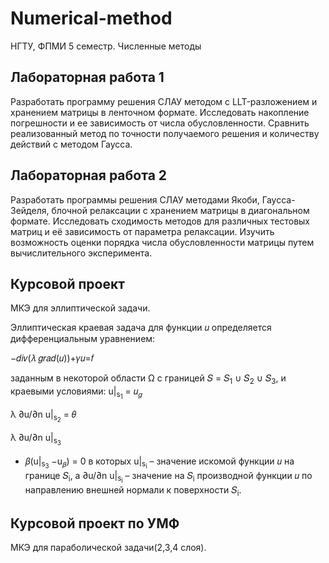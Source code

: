 # Numerical-method
НГТУ, ФПМИ 5 семестр. Численные методы

## Лабораторная работа 1
Разработать программу решения СЛАУ методом с LLT-разложением и хранением матрицы в ленточном формате. Исследовать накопление погрешности и ее зависимость от числа обусловленности. Сравнить реализованный метод по точности получаемого решения и количеству действий с методом Гаусса.

## Лабораторная работа 2
Разработать программы решения СЛАУ методами Якоби, Гаусса-Зейделя, блочной релаксации с хранением матрицы в диагональном формате. Исследовать сходимость методов для различных тестовых матриц и её зависимость от параметра релаксации. Изучить возможность оценки порядка числа обусловленности матрицы путем вычислительного эксперимента.


## Курсовой проект
МКЭ для эллиптической задачи. 

Эллиптическая краевая задача для функции 𝑢 определяется дифференциальным уравнением:

−𝑑𝑖𝑣(𝜆 𝑔𝑟𝑎𝑑(𝑢))+𝛾𝑢=𝑓

заданным в некоторой области Ω с границей 𝑆 = 𝑆<sub>1</sub> ∪ 𝑆<sub>2</sub> ∪ 𝑆<sub>3</sub>, и краевыми условиями:
u|<sub>s<sub>1</sub></sub>
= 𝑢<sub>𝑔</sub>

λ ∂u/∂n
u|<sub>s<sub>2</sub></sub>
= 𝜃 

λ ∂u/∂n
u|<sub>s<sub>3</sub></sub>
+ 𝛽(u|<sub>s<sub>3</sub></sub>
−u<sub>𝛽</sub>) = 0
в которых u|<sub>s<sub>i</sub></sub>
– значение искомой функции 𝑢 на границе 𝑆<sub>i</sub>, а
∂u/∂n
u|<sub>s<sub>i</sub></sub>
– значение
на 𝑆<sub>i</sub> производной функции 𝑢 по направлению внешней нормали к поверхности
𝑆<sub>i</sub>.


## Курсовой проект по УМФ
МКЭ для параболической задачи(2,3,4 слоя). 
